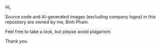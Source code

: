Hi,

Source code and AI-generated images (excluding company logos) in this repository are owned by me, Binh Pham.

Feel free to take a look, but please avoid plagarism.

Thank you.
